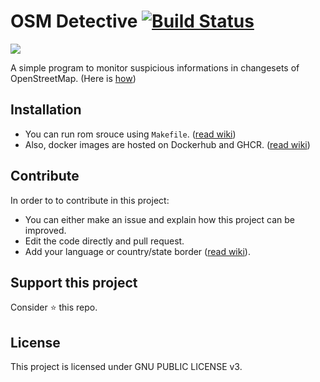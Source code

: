 # OSM Detective [![Build Status](https://travis-ci.com/DearRude/osm-detective.svg?branch=master)](https://travis-ci.com/DearRude/osm-detective)

<div style="align:center">
  <img src="https://assets.gitlab-static.net/uploads/-/system/project/avatar/21122891/osm_dec2.png" />
</div>

A simple program to monitor suspicious informations in changesets of OpenStreetMap. (Here is [how](https://github.com/DearRude/osm-detective/wiki/Importance-Grade))


## Installation
- You can run rom srouce using `Makefile`. ([read wiki](https://github.com//dearrude/osm-detective/wiki/Installation#from-source))
- Also, docker images are hosted on Dockerhub and GHCR. ([read wiki](https://github.com//dearrude/osm-detective/wiki/Installation#docker))


## Contribute
In order to to contribute in this project:

- You can either make an issue and explain how this project can be improved.
- Edit the code directly and pull request.
- Add your language or country/state border ([read wiki](https://github.com/DearRude/osm-detective/wiki/Add-language-or-border)).


## Support this project
Consider :star: this repo.

## License
This project is licensed under GNU PUBLIC LICENSE v3.

